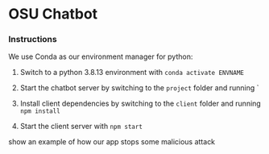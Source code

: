 # OSU Chatbot

### Instructions
We use Conda as our environment manager for python:

1. Switch to a python 3.8.13 environment with `conda activate ENVNAME`
   
2. Start the chatbot server by switching to the `project` folder and running `

3. Install client dependencies by switching to the `client` folder and running `npm install`

4. Start the client server with `npm start`

show an example of how our app stops some malicious attack